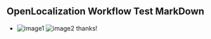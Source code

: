 ## OpenLocalization Workflow Test MarkDown
* ![image1](.\954d4e33-268d-43a4-9df4-fd4c90ef7635.PNG)   ![image2](.\7bc31611-d447-4213-810f-674ab46b8a36.png) 
thanks!